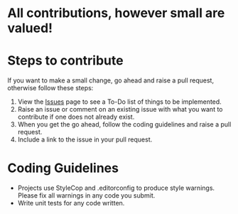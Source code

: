 # All contributions, however small are valued!

# Steps to contribute

If you want to make a small change, go ahead and raise a pull request, otherwise follow these steps:

1. View the [Issues](https://github.com/sullivanpj/open-system/issues) page to see a To-Do list of things to be implemented.
2. Raise an issue or comment on an existing issue with what you want to contribute if one does not already exist.
3. When you get the go ahead, follow the coding guidelines and raise a pull request.
4. Include a link to the issue in your pull request.

# Coding Guidelines

- Projects use StyleCop and .editorconfig to produce style warnings. Please fix all warnings in any code you submit.
- Write unit tests for any code written.
